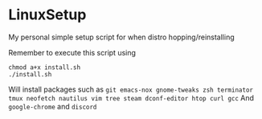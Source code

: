 # LinuxSetup
My personal simple setup script for when distro hopping/reinstalling

Remember to execute this script using 
```
chmod a+x install.sh
./install.sh
```

Will install packages such as `git emacs-nox gnome-tweaks zsh terminator tmux neofetch nautilus vim tree steam dconf-editor htop curl gcc`
And `google-chrome` and `discord`
